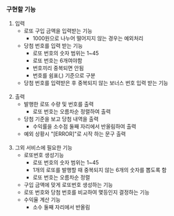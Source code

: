 ### 구현할 기능

1. 입력
   - 로또 구입 금액을 입력받는 기능
     - 1000원으로 나누어 떨어지지 않는 경우는 예외처리
   - 당첨 번호를 입력 받는 기능
     - 로또 번호의 숫자 범위는 1~45
     - 로또 번호는 6개여야함 
     - 번호끼리 중복되면 안됨
     - 번호를 쉼표(,) 기준으로 구분
   - 당첨 번호를 입력받은 후 중복되지 않는 보너스 번호 입력 받는 기능
<br></br>
2. 출력
   - 발행한 로또 수량 및 번호를 출력
     - 로또 번호는 오름차순 정렬하여 출력
   - 당첨 기준을 보고 당첨 내역을 출력
     - 수익률을 소수점 둘째 자리에서 반올림하여 출력
   - 예외 상황시 "[ERROR]"로 시작 하는 문구 출력
<br></br>
3. 그외 서비스에 필요한 기능
   - 로또번호 생성기능
     - 로또 번호의 숫자 범위는 1~45
     - 1개의 로또를 발행할 때 중복되지 않는 6개의 숫자를 뽑도록 함
     - 로또 번호는 오름차순 정렬
   - 구입 금액에 맞게 로또번호 생성하는 기능
   - 로또 번호와 당첨 번호를 비교하여 몇등인지 결정하는 기능 
   - 수익율 계산 기능
     - 소수 둘째 자리에서 반올림
